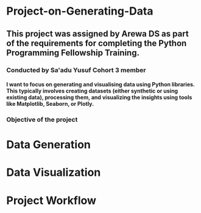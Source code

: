 # Project-on-Generating-Data
## This project was assigned by Arewa DS as part of the requirements for completing the Python Programming Fellowship Training.
### Conducted by Sa'adu Yusuf Cohort 3 member
#### I want to focus on generating and visualising data using Python libraries. This typically involves creating datasets (either synthetic or using existing data), processing them, and visualizing the insights using tools like Matplotlib, Seaborn, or Plotly.
### Objective of the project
# Data Generation
# Data Visualization
# Project  Workflow
